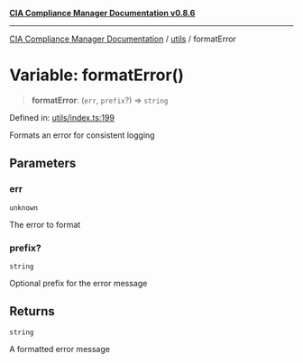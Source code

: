 [**CIA Compliance Manager Documentation v0.8.6**](../../README.md)

***

[CIA Compliance Manager Documentation](../../modules.md) / [utils](../README.md) / formatError

# Variable: formatError()

> **formatError**: (`err`, `prefix`?) => `string`

Defined in: [utils/index.ts:199](https://github.com/Hack23/cia-compliance-manager/blob/050a250237d6f621490781dbdf95155919f35aed/src/utils/index.ts#L199)

Formats an error for consistent logging

## Parameters

### err

`unknown`

The error to format

### prefix?

`string`

Optional prefix for the error message

## Returns

`string`

A formatted error message

